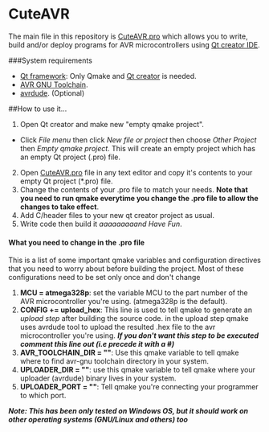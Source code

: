 # CuteAVR
The main file in this repository is [CuteAVR.pro](https://github.com/eng-mg/CuteAVR/blob/master/CuteAVR.pro) which allows you to write, build and/or deploy programs for AVR microcontrollers using [Qt creator IDE](https://www.qt.io/ide/).

###System requirements
 - [Qt framework](https://www.qt.io/download-open-source/): Only Qmake and [Qt creator](https://www.qt.io/ide/) is needed.
 - [AVR GNU Toolchain](http://www.atmel.com/tools/atmelavrtoolchainforwindows.aspx).
 - [avrdude](http://savannah.nongnu.org/projects/avrdude/). (Optional)

##How to use it...
 1. Open Qt creator and make new "empty qmake project".
   - Click *File menu* then click *New file or project* then choose *Other Project* then *Empty qmake project*. This will create an empty project which has an empty Qt project (.pro) file.
 2. Open [CuteAVR.pro](https://github.com/eng-mg/CuteAVR/blob/master/CuteAVR.pro) file in any text editor and copy it's contents to your empty Qt project (*.pro) file.
 3. Change the contents of your .pro file to match your needs. **Note that you need to run qmake everytime you change the .pro file to allow the changes to take effect**.
 4. Add C/header files to your new qt creator project as usual.
 5. Write code then build it *aaaaaaaaand Have Fun*.

#### What you need to change in the .pro file
This is a list of some important qmake variables and configuration directives that you need to worry about before building the project. Most of these configurations need to be set only once and don't change 
 1. **MCU = atmega328p**: set the variable MCU to the part number of the AVR microcontroller you're using. (atmega328p is the default).
 2. **CONFIG += upload_hex**: This line is used to tell qmake to generate an *upload step* after building the source code. in the upload step qmake uses avrdude tool to upload the resulted .hex file to the avr microcontroller you're using. ***If you don't want this step to be executed comment this line out (i.e precede it with a #)***
 3. **AVR_TOOLCHAIN_DIR = ""**: Use this qmake variable to tell qmake where to find avr-gnu toolchain directory in your system.
 4. **UPLOADER_DIR = ""**: use this qmake variable to tell qmake where your uploader (avrdude) binary lives in your system.
 5. **UPLOADER_PORT = ""**: Tell qmake you're connecting your programmer to which port.

***Note: This has been only tested on Windows OS, but it should work on other operating systems (GNU/Linux and others) too***
